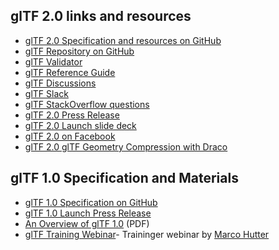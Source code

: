 ## glTF 2.0 links and resources

*   [glTF 2.0 Specification and resources on GitHub](https://github.com/KhronosGroup/glTF/blob/master/README.md)
*   [glTF Repository on GitHub](https://github.com/KhronosGroup/glTF)
*   [glTF Validator](https://github.com/KhronosGroup/glTF-Validator)
*   [glTF Reference Guide](https://github.com/KhronosGroup/glTF#overview)
*   [glTF Discussions](https://community.khronos.org/glTF)
*   [glTF Slack](https://khr.io/slack)
*   [glTF StackOverflow questions](http://stackoverflow.com/questions/tagged/gltf)
*   [glTF 2.0 Press Release](https://www.khronos.org/news/press/khronos-releases-gltf-2.0-specification)
*   [glTF 2.0 Launch slide deck](https://www.khronos.org/assets/uploads/apis/glTF-20-Launch_Jun17.pdf)
*   [glTF 2.0 on Facebook](https://developers.facebook.com/blog/post/2018/02/20/3d-posts-facebook/)
*   [glTF 2.0 glTF Geometry Compression with Draco](https://www.khronos.org/news/press/khronos-announces-gltf-geometry-compression-extension-google-draco)

## glTF 1.0 Specification and Materials

*   [glTF 1.0 Specification on GitHub](https://github.com/KhronosGroup/glTF/blob/master/specification/1.0/README.md)
*   [glTF 1.0 Launch Press Release](https://www.khronos.org/news/press/khronos-finalizes-gltf-1.0-specification)
*   [An Overview of glTF 1.0](https://www.khronos.org/assets/uploads/developers/library/overview/gltf-overview.pdf) (PDF)
*   [glTF Training Webinar](https://www.khronos.org/news/events/webinar-khronos-gltf)- Traininger webinar by [Marco Hutter](https://github.com/javagl/glTF-Tutorials/tree/master/gltfTutorial)

